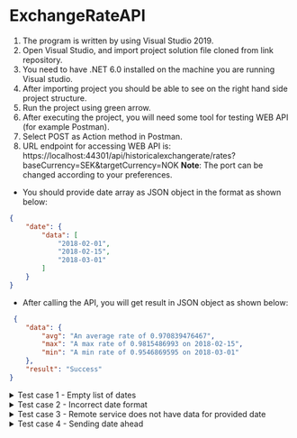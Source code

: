 # ExchangeRateAPI

1)	The program is written by using Visual Studio 2019.
2)	Open Visual Studio, and import project solution file cloned from link repository.
3)	You need to have .NET 6.0 installed on the machine you are running Visual studio.
4)	After importing project you should be able to see on the right hand side project structure.
5)	Run the project using green arrow.
6)	After executing the project, you will need some tool for testing WEB API (for example Postman).
8)	Select POST as Action method in Postman.
9)  URL endpoint for accessing WEB API is: https://localhost:44301/api/historicalexchangerate/rates?baseCurrency=SEK&targetCurrency=NOK
    **Note**: The port can be changed according to your preferences.
    
   - You should provide date array as JSON object in the format as shown below:

```json
{
    "date": {
        "data": [
            "2018-02-01",
            "2018-02-15",
            "2018-03-01"
        ]
    }
}
```    
   
   - After calling the API, you will get result in JSON object as shown below:
   
```json
 {
    "data": {
        "avg": "An average rate of 0.970839476467",
        "max": "A max rate of 0.9815486993 on 2018-02-15",
        "min": "A min rate of 0.9546869595 on 2018-03-01"
    },
    "result": "Success"
}
```
<details><summary>Test case 1 - Empty list of dates</summary>
<p>

Providing list of dates is mandatory, in order to get valid result.  Otherwise you will get an error of bad request. 
In the case you provide empty array, for an example:
   
  ```json
{
    "date": {
        "data": []
    }
}
  ```
  You will get custom error message JSON object as result, as shown below:
  ```json
  {
    "Error": [
        "The provided date set should consist of at least one date value."
    ]
}
  ```

</p>
</details>

  
<details><summary>Test case 2 - Incorrect date format</summary>
<p>
   If you provide incorrect date item, as shown below:
  
```json
{
    "date": {
        "data": [
            "2022-CRAYON"
        ]
    }
}
```
  You will get custom error message JSON object as result, as shown below:
  ```json
  {
    "errors": {
        "listDate": [
            "The listDate field is required."
        ],
        "date.data[0]": [
            "Could not convert string to DateTime: 2022-CRAYON. Path 'date.data[0]', line 4, position 25."
        ]
    },
    "type": "https://tools.ietf.org/html/rfc7231#section-6.5.1",
    "title": "One or more validation errors occurred.",
    "status": 400,
    "traceId": "00-d9cc3f0be8566032d0852aba55244abb-b39f48401d170b88-00"
  }
  ```
</p>
</details>

<details><summary>Test case 3 - Remote service does not have data for provided date</summary>
<p>
If the remote service does not have data for any of the dates in the list of dates:
   
```json
{
    "date": {
        "data": [
            "1990-04-01",
            "1990-04-15"
        ]
    }
```   
   
You will receive the following error message:
   
```json
  {
    "Error": [
        "Corrupted data from remote server."
    ]
  }
```
</p>
</details>  

<details><summary>Test case 4 - Sending date ahead</summary>
<p>
 If you are sending date after the current date:
 
```json
  {
    "date": {
        "data": 
        [
            "2023-01-01"
        ]
    }
  }
```
  You will receive the following error message:
 
```json
  {
    "Error": [
        "Cannot fetch data for dates ahead. Date ahead: 2023-01-01"
    ]
 }
```
</p>
</details>  
   
 

